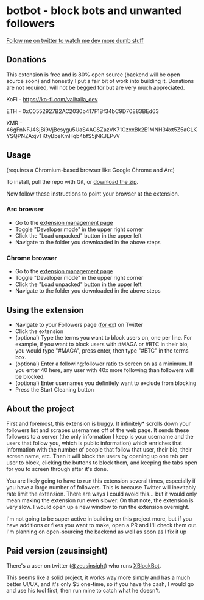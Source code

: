 # botbot - block bots and unwanted followers
[Follow me on twitter to watch me dev more dumb stuff](https://twitter.com/valhalla_dev)

## Donations
This extension is free and is 80% open source (backend will be open source soon) and honestly I put a fair bit of work into building it. Donations are not required, will not be begged for but are very much appreciated.

KoFi - https://ko-fi.com/valhalla_dev

ETH - 0xC0552927B2AC2030b417F1Bf34bC9D70883BEd63

XMR - 46gFnNFJ4SjBi9VjBcsygu5UaS4AGSZazVK71GzxxBk2E1MNH34xt5Z5aCLKYSQPNZAxjvTKtyBbeKmHqb4bfS5jNKJEPvV

## Usage 
(requires a Chromium-based browser like Google Chrome and Arc)

To install, pull the repo with Git, or [download the zip](https://github.com/vikingSec/botbot/archive/refs/heads/main.zip).

Now follow these instructions to point your browser at the extension.


### Arc browser
- Go to the [extension management page](arc://extensions/)
- Toggle "Developer mode" in the upper right corner
- Click the "Load unpacked" button in the upper left
- Navigate to the folder you downloaded in the above steps

### Chrome browser
- Go to the [extension management page](chrome://extensions/)
- Toggle "Developer mode" in the upper right corner
- Click the "Load unpacked" button in the upper left
- Navigate to the folder you downloaded in the above steps

## Using the extension
- Navigate to your Followers page ([for ex](https://x.com/valhalla_dev/followers)) on Twitter
- Click the extension 
- (optional) Type the terms you want to block users on, one per line. For example, if you want to block users with #MAGA or #BTC in their bio, you would type "#MAGA", press enter, then type "#BTC" in the terms box.
- (optional) Enter a following:follower ratio to screen on as a minimum. If you enter 40 here, any user with 40x more following than followers will be blocked.
- (optional) Enter usernames you definitely want to exclude from blocking
- Press the Start Cleaning button

## About the project
First and foremost, this extension is buggy. It infinitely* scrolls down your followers list and scrapes usernames off of the web page. It sends these followers to a server (the only information I keep is your username and the users that follow you, which is public information) which enriches that
information with the number of people that follow that user, their bio, their screen name, etc. Then it will block the users by opening up one tab per user to block, clicking the buttons to block them, and keeping the tabs open for you to screen through after it's done.

You are likely going to have to run this extension several times, especially if you have a large number of followers. This is because Twitter will inevitably rate limit the extension. There are ways I could avoid this... but it would only mean making the extension run even slower. On that note, the
extension is very slow. I would open up a new window to run the extension overnight.

I'm not going to be super active in building on this project more, but if you have additions or fixes you want to make, open a PR and I'll check them out. I'm planning on open-sourcing the backend as well as soon as I fix it up

## Paid version (zeusinsight)
There's a user on twitter ([@zeusinsight](https://x.com/zeusinsight)) who runs [XBlockBot](https://xblockbot.com/).

This seems like a solid project, it works way more simply and has a much better UI/UX, and it's only $5 one-time, so if you have the cash, I would go and use his tool first, then run mine to catch what he doesn't.


